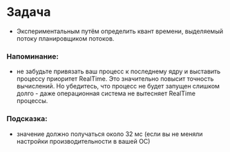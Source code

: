 # Задача

- Экспериментальным путём определить квант времени, выделяемый потоку планировщиком потоков.

### Напоминание:

- не забудьте привязать ваш процесс к последнему ядру и выставить процессу приоритет RealTime. Это
значительно повысит точность вычислений. Но убедитесь, что процесс не будет запущен слишком долго - даже операционная
система не вытесняет RealTime процессы.

### Подсказка:

- значение должно получаться около 32 мс (если вы не меняли настройки производительности в вашей ОС)
